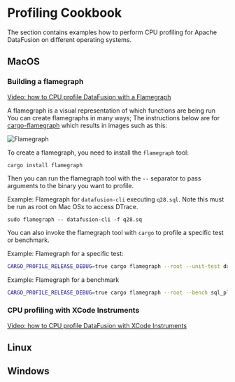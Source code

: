 

# Profiling Cookbook

The section contains examples how to perform CPU profiling for Apache DataFusion on different operating systems.

## MacOS

### Building a flamegraph

[Video: how to CPU profile DataFusion with a Flamegraph](https://youtu.be/2z11xtYw_xs)

A flamegraph is a visual representation of which functions are being run
You can create flamegraphs in many ways; The instructions below are for
[cargo-flamegraph](https://github.com/flamegraph-rs/flamegraph) which results
in images such as this:

![Flamegraph](../_static/images/flamegraph.svg)

To create a flamegraph, you need to install the `flamegraph` tool:

```shell
cargo install flamegraph
```

Then you can run the flamegraph tool with the `--` separator to pass arguments
to the binary you want to profile.

Example: Flamegraph for `datafusion-cli` executing `q28.sql`. Note this
must be run as root on Mac OSx to access DTrace.

```shell
sudo flamegraph -- datafusion-cli -f q28.sq
```

You can also invoke the flamegraph tool with `cargo` to profile a specific test or benchmark.

Example: Flamegraph for a specific test:

```bash
CARGO_PROFILE_RELEASE_DEBUG=true cargo flamegraph --root --unit-test datafusion  -- dataframe::tests::test_array_agg
```

Example: Flamegraph for a benchmark

```bash
CARGO_PROFILE_RELEASE_DEBUG=true cargo flamegraph --root --bench sql_planner -- --bench
```

### CPU profiling with XCode Instruments

[Video: how to CPU profile DataFusion with XCode Instruments](https://youtu.be/P3dXH61Kr5U)

## Linux

## Windows
